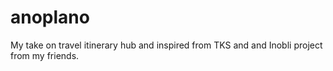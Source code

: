 # anoplano
My take on travel itinerary hub and inspired from TKS and and Inobli project from my friends.
